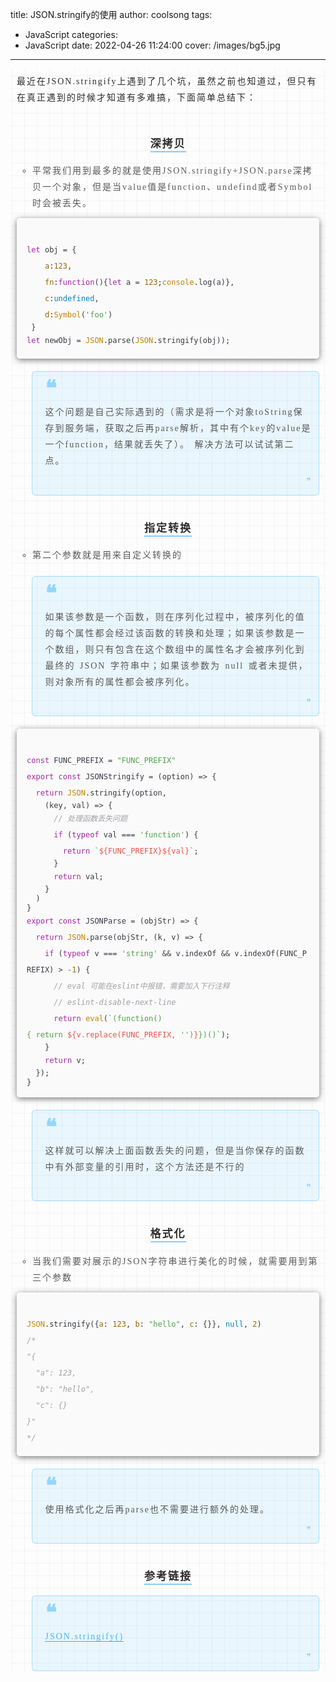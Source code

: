 title: JSON.stringify的使用
author: coolsong
tags:
  - JavaScript
categories:
  - JavaScript
date: 2022-04-26 11:24:00
cover: /images/bg5.jpg
---
<section id="nice" data-tool="mdnice编辑器" data-website="https://www.mdnice.com" style="font-size: 16px; padding: 0 10px; word-spacing: 0px; word-break: break-word; word-wrap: break-word; text-align: left; line-height: 1.25; color: #2b2b2b; letter-spacing: 2px; background-image: linear-gradient(90deg, rgba(50, 0, 0, 0.04) 3%, rgba(0, 0, 0, 0) 3%), linear-gradient(360deg, rgba(50, 0, 0, 0.04) 3%, rgba(0, 0, 0, 0) 3%); background-size: 20px 20px; background-position: center center; font-family: Optima-Regular, Optima, PingFangSC-light, PingFangTC-light, 'PingFang SC', Cambria, Cochin, Georgia, Times, 'Times New Roman', serif;"><p data-tool="mdnice编辑器" style="padding-top: 8px; padding-bottom: 8px; line-height: 26px; color: #2b2b2b; margin: 10px 0px; letter-spacing: 2px; font-size: 14px; word-spacing: 2px;">最近在JSON.stringify上遇到了几个坑，虽然之前也知道过，但只有在真正遇到的时候才知道有多难搞，下面简单总结下：</p>
<h3 data-tool="mdnice编辑器" id="stringify1" style="padding: 0px; color: black; font-size: 17px; font-weight: bold; text-align: center; position: relative; margin-top: 20px; margin-bottom: 20px;"><span class="prefix" style="display: none;"></span><span class="content" style="border-bottom: 2px solid RGBA(79, 177, 249, .65); color: #2b2b2b; padding-bottom: 2px;"><span style="width: 30px; height: 30px; display: block; background-image: url(https://files.mdnice.com/fullstack-2.png); background-position: center; background-size: 30px; margin: auto; opacity: 1; background-repeat: no-repeat; margin-bottom: -8px;"></span>深拷贝</span><a href="#stringify1" class="headerlink" title="深拷贝"></a><span class="suffix" style="display: none;"></span></h3>
<ul data-tool="mdnice编辑器" style="margin-top: 8px; margin-bottom: 8px; padding-left: 25px; font-size: 15px; color: #595959; list-style-type: circle;">
<li><section style="margin-top: 5px; margin-bottom: 5px; line-height: 26px; text-align: left; font-size: 14px; font-weight: normal; color: #595959;">平常我们用到最多的就是使用JSON.stringify+JSON.parse深拷贝一个对象，但是当value值是function、undefind或者Symbol时会被丢失。</section></li></ul>
<pre class="custom" data-tool="mdnice编辑器" style="margin-top: 10px; margin-bottom: 10px; border-radius: 5px; box-shadow: rgba(0, 0, 0, 0.55) 0px 2px 10px;"><span style="display: block; background: url(https://files.mdnice.com/user/3441/876cad08-0422-409d-bb5a-08afec5da8ee.svg); height: 30px; width: 100%; background-size: 40px; background-repeat: no-repeat; background-color: #fafafa; margin-bottom: -7px; border-radius: 5px; background-position: 10px 10px;"></span><code class="hljs" style="overflow-x: auto; padding: 16px; color: #383a42; display: -webkit-box; font-family: Operator Mono, Consolas, Monaco, Menlo, monospace; font-size: 12px; -webkit-overflow-scrolling: touch; letter-spacing: 0px; padding-top: 15px; background: #fafafa; border-radius: 5px;"><span class="hljs-keyword" style="color: #a626a4; line-height: 26px;">let</span>&nbsp;obj&nbsp;=&nbsp;{<br>&nbsp;&nbsp;&nbsp;&nbsp;<span class="hljs-attr" style="color: #986801; line-height: 26px;">a</span>:<span class="hljs-number" style="color: #986801; line-height: 26px;">123</span>,<br>&nbsp;&nbsp;&nbsp;&nbsp;<span class="hljs-attr" style="color: #986801; line-height: 26px;">fn</span>:<span class="hljs-function" style="line-height: 26px;"><span class="hljs-keyword" style="color: #a626a4; line-height: 26px;">function</span>(<span class="hljs-params" style="line-height: 26px;"></span>)</span>{<span class="hljs-keyword" style="color: #a626a4; line-height: 26px;">let</span>&nbsp;a&nbsp;=&nbsp;<span class="hljs-number" style="color: #986801; line-height: 26px;">123</span>;<span class="hljs-built_in" style="color: #c18401; line-height: 26px;">console</span>.log(a)},<br>&nbsp;&nbsp;&nbsp;&nbsp;<span class="hljs-attr" style="color: #986801; line-height: 26px;">c</span>:<span class="hljs-literal" style="color: #0184bb; line-height: 26px;">undefined</span>,<br>&nbsp;&nbsp;&nbsp;&nbsp;<span class="hljs-attr" style="color: #986801; line-height: 26px;">d</span>:<span class="hljs-built_in" style="color: #c18401; line-height: 26px;">Symbol</span>(<span class="hljs-string" style="color: #50a14f; line-height: 26px;">'foo'</span>)<br>&nbsp;}<br><span class="hljs-keyword" style="color: #a626a4; line-height: 26px;">let</span>&nbsp;newObj&nbsp;=&nbsp;<span class="hljs-built_in" style="color: #c18401; line-height: 26px;">JSON</span>.parse(<span class="hljs-built_in" style="color: #c18401; line-height: 26px;">JSON</span>.stringify(obj));<br></code></pre>
<blockquote class="multiquote-1" data-tool="mdnice编辑器" style="display: block; font-size: 0.9em; overflow: auto; overflow-scrolling: touch; padding-top: 10px; padding-bottom: 10px; padding-left: 20px; padding-right: 10px; margin-bottom: 20px; margin-top: 20px; text-size-adjust: 100%; line-height: 1.55em; font-weight: 400; border-radius: 6px; color: #595959; font-style: normal; text-align: left; box-sizing: inherit; border-left: none; border: 1px solid RGBA(64, 184, 250, .4); background: RGBA(64, 184, 250, .1);"><span style="color: RGBA(64, 184, 250, .5); font-size: 34px; line-height: 1; font-weight: 700;">❝</span>
<p style="padding-top: 8px; padding-bottom: 8px; letter-spacing: 2px; font-size: 14px; word-spacing: 2px; margin: 0px; line-height: 26px; color: #595959;">这个问题是自己实际遇到的（需求是将一个对象toString保存到服务端，获取之后再parse解析，其中有个key的value是一个function，结果就丢失了）。
解决方法可以试试第二点。</p>
<span style="float: right; color: RGBA(64, 184, 250, .5);">❞</span></blockquote>
<h3 data-tool="mdnice编辑器" id="stringify2" style="padding: 0px; color: black; font-size: 17px; font-weight: bold; text-align: center; position: relative; margin-top: 20px; margin-bottom: 20px;"><span class="prefix" style="display: none;"></span><span class="content" style="border-bottom: 2px solid RGBA(79, 177, 249, .65); color: #2b2b2b; padding-bottom: 2px;"><span style="width: 30px; height: 30px; display: block; background-image: url(https://files.mdnice.com/fullstack-2.png); background-position: center; background-size: 30px; margin: auto; opacity: 1; background-repeat: no-repeat; margin-bottom: -8px;"></span>指定转换</span><a href="#stringify2" class="headerlink" title="指定转换"></a><span class="suffix" style="display: none;"></span></h3>
<ul data-tool="mdnice编辑器" style="margin-top: 8px; margin-bottom: 8px; padding-left: 25px; font-size: 15px; color: #595959; list-style-type: circle;">
<li><section style="margin-top: 5px; margin-bottom: 5px; line-height: 26px; text-align: left; font-size: 14px; font-weight: normal; color: #595959;">第二个参数就是用来自定义转换的</section></li></ul>
<blockquote class="multiquote-1" data-tool="mdnice编辑器" style="display: block; font-size: 0.9em; overflow: auto; overflow-scrolling: touch; padding-top: 10px; padding-bottom: 10px; padding-left: 20px; padding-right: 10px; margin-bottom: 20px; margin-top: 20px; text-size-adjust: 100%; line-height: 1.55em; font-weight: 400; border-radius: 6px; color: #595959; font-style: normal; text-align: left; box-sizing: inherit; border-left: none; border: 1px solid RGBA(64, 184, 250, .4); background: RGBA(64, 184, 250, .1);"><span style="color: RGBA(64, 184, 250, .5); font-size: 34px; line-height: 1; font-weight: 700;">❝</span>
<p style="padding-top: 8px; padding-bottom: 8px; letter-spacing: 2px; font-size: 14px; word-spacing: 2px; margin: 0px; line-height: 26px; color: #595959;">如果该参数是一个函数，则在序列化过程中，被序列化的值的每个属性都会经过该函数的转换和处理；如果该参数是一个数组，则只有包含在这个数组中的属性名才会被序列化到最终的 JSON 字符串中；如果该参数为 null 或者未提供，则对象所有的属性都会被序列化。</p>
<span style="float: right; color: RGBA(64, 184, 250, .5);">❞</span></blockquote>
<pre class="custom" data-tool="mdnice编辑器" style="margin-top: 10px; margin-bottom: 10px; border-radius: 5px; box-shadow: rgba(0, 0, 0, 0.55) 0px 2px 10px;"><span style="display: block; background: url(https://files.mdnice.com/user/3441/876cad08-0422-409d-bb5a-08afec5da8ee.svg); height: 30px; width: 100%; background-size: 40px; background-repeat: no-repeat; background-color: #fafafa; margin-bottom: -7px; border-radius: 5px; background-position: 10px 10px;"></span><code class="hljs" style="overflow-x: auto; padding: 16px; color: #383a42; display: -webkit-box; font-family: Operator Mono, Consolas, Monaco, Menlo, monospace; font-size: 12px; -webkit-overflow-scrolling: touch; letter-spacing: 0px; padding-top: 15px; background: #fafafa; border-radius: 5px;"><span class="hljs-keyword" style="color: #a626a4; line-height: 26px;">const</span>&nbsp;FUNC_PREFIX&nbsp;=&nbsp;<span class="hljs-string" style="color: #50a14f; line-height: 26px;">"FUNC_PREFIX"</span><br><span class="hljs-keyword" style="color: #a626a4; line-height: 26px;">export</span>&nbsp;<span class="hljs-keyword" style="color: #a626a4; line-height: 26px;">const</span>&nbsp;JSONStringify&nbsp;=&nbsp;<span class="hljs-function" style="line-height: 26px;">(<span class="hljs-params" style="line-height: 26px;">option</span>)&nbsp;=&gt;</span>&nbsp;{<br>&nbsp;&nbsp;<span class="hljs-keyword" style="color: #a626a4; line-height: 26px;">return</span>&nbsp;<span class="hljs-built_in" style="color: #c18401; line-height: 26px;">JSON</span>.stringify(option,<br>&nbsp;&nbsp;&nbsp;&nbsp;(key,&nbsp;val)&nbsp;=&gt;&nbsp;{<br>&nbsp;&nbsp;&nbsp;&nbsp;&nbsp;&nbsp;<span class="hljs-comment" style="color: #a0a1a7; font-style: italic; line-height: 26px;">//&nbsp;处理函数丢失问题</span><br>&nbsp;&nbsp;&nbsp;&nbsp;&nbsp;&nbsp;<span class="hljs-keyword" style="color: #a626a4; line-height: 26px;">if</span>&nbsp;(<span class="hljs-keyword" style="color: #a626a4; line-height: 26px;">typeof</span>&nbsp;val&nbsp;===&nbsp;<span class="hljs-string" style="color: #50a14f; line-height: 26px;">'function'</span>)&nbsp;{<br>&nbsp;&nbsp;&nbsp;&nbsp;&nbsp;&nbsp;&nbsp;&nbsp;<span class="hljs-keyword" style="color: #a626a4; line-height: 26px;">return</span>&nbsp;<span class="hljs-string" style="color: #50a14f; line-height: 26px;">`<span class="hljs-subst" style="color: #e45649; line-height: 26px;">${FUNC_PREFIX}</span><span class="hljs-subst" style="color: #e45649; line-height: 26px;">${val}</span>`</span>;<br>&nbsp;&nbsp;&nbsp;&nbsp;&nbsp;&nbsp;}<br>&nbsp;&nbsp;&nbsp;&nbsp;&nbsp;&nbsp;<span class="hljs-keyword" style="color: #a626a4; line-height: 26px;">return</span>&nbsp;val;<br>&nbsp;&nbsp;&nbsp;&nbsp;}<br>&nbsp;&nbsp;)<br>}<br><span class="hljs-keyword" style="color: #a626a4; line-height: 26px;">export</span>&nbsp;<span class="hljs-keyword" style="color: #a626a4; line-height: 26px;">const</span>&nbsp;JSONParse&nbsp;=&nbsp;<span class="hljs-function" style="line-height: 26px;">(<span class="hljs-params" style="line-height: 26px;">objStr</span>)&nbsp;=&gt;</span>&nbsp;{<br>&nbsp;&nbsp;<span class="hljs-keyword" style="color: #a626a4; line-height: 26px;">return</span>&nbsp;<span class="hljs-built_in" style="color: #c18401; line-height: 26px;">JSON</span>.parse(objStr,&nbsp;(k,&nbsp;v)&nbsp;=&gt;&nbsp;{<br>&nbsp;&nbsp;&nbsp;&nbsp;<span class="hljs-keyword" style="color: #a626a4; line-height: 26px;">if</span>&nbsp;(<span class="hljs-keyword" style="color: #a626a4; line-height: 26px;">typeof</span>&nbsp;v&nbsp;===&nbsp;<span class="hljs-string" style="color: #50a14f; line-height: 26px;">'string'</span>&nbsp;&amp;&amp;&nbsp;v.indexOf&nbsp;&amp;&amp;&nbsp;v.indexOf(FUNC_PREFIX)&nbsp;&gt;&nbsp;<span class="hljs-number" style="color: #986801; line-height: 26px;">-1</span>)&nbsp;{<br>&nbsp;&nbsp;&nbsp;&nbsp;&nbsp;&nbsp;<span class="hljs-comment" style="color: #a0a1a7; font-style: italic; line-height: 26px;">//&nbsp;eval&nbsp;可能在eslint中报错，需要加入下行注释</span><br>&nbsp;&nbsp;&nbsp;&nbsp;&nbsp;&nbsp;<span class="hljs-comment" style="color: #a0a1a7; font-style: italic; line-height: 26px;">//&nbsp;eslint-disable-next-line</span><br>&nbsp;&nbsp;&nbsp;&nbsp;&nbsp;&nbsp;<span class="hljs-keyword" style="color: #a626a4; line-height: 26px;">return</span>&nbsp;<span class="hljs-built_in" style="color: #c18401; line-height: 26px;">eval</span>(<span class="hljs-string" style="color: #50a14f; line-height: 26px;">`(function(){&nbsp;return&nbsp;<span class="hljs-subst" style="color: #e45649; line-height: 26px;">${v.replace(FUNC_PREFIX,&nbsp;<span class="hljs-string" style="color: #50a14f; line-height: 26px;">''</span>)}</span>})()`</span>);<br>&nbsp;&nbsp;&nbsp;&nbsp;}<br>&nbsp;&nbsp;&nbsp;&nbsp;<span class="hljs-keyword" style="color: #a626a4; line-height: 26px;">return</span>&nbsp;v;<br>&nbsp;&nbsp;});<br>}<br></code></pre>
<blockquote class="multiquote-1" data-tool="mdnice编辑器" style="display: block; font-size: 0.9em; overflow: auto; overflow-scrolling: touch; padding-top: 10px; padding-bottom: 10px; padding-left: 20px; padding-right: 10px; margin-bottom: 20px; margin-top: 20px; text-size-adjust: 100%; line-height: 1.55em; font-weight: 400; border-radius: 6px; color: #595959; font-style: normal; text-align: left; box-sizing: inherit; border-left: none; border: 1px solid RGBA(64, 184, 250, .4); background: RGBA(64, 184, 250, .1);"><span style="color: RGBA(64, 184, 250, .5); font-size: 34px; line-height: 1; font-weight: 700;">❝</span>
<p style="padding-top: 8px; padding-bottom: 8px; letter-spacing: 2px; font-size: 14px; word-spacing: 2px; margin: 0px; line-height: 26px; color: #595959;">这样就可以解决上面函数丢失的问题，但是当你保存的函数中有外部变量的引用时，这个方法还是不行的</p>
<span style="float: right; color: RGBA(64, 184, 250, .5);">❞</span></blockquote>
<h3 data-tool="mdnice编辑器" id="stringify3" style="padding: 0px; color: black; font-size: 17px; font-weight: bold; text-align: center; position: relative; margin-top: 20px; margin-bottom: 20px;"><span class="prefix" style="display: none;"></span><span class="content" style="border-bottom: 2px solid RGBA(79, 177, 249, .65); color: #2b2b2b; padding-bottom: 2px;"><span style="width: 30px; height: 30px; display: block; background-image: url(https://files.mdnice.com/fullstack-2.png); background-position: center; background-size: 30px; margin: auto; opacity: 1; background-repeat: no-repeat; margin-bottom: -8px;"></span>格式化</span><a href="#stringify3" class="headerlink" title="格式化"></a><span class="suffix" style="display: none;"></span></h3>
<ul data-tool="mdnice编辑器" style="margin-top: 8px; margin-bottom: 8px; padding-left: 25px; font-size: 15px; color: #595959; list-style-type: circle;">
<li><section style="margin-top: 5px; margin-bottom: 5px; line-height: 26px; text-align: left; font-size: 14px; font-weight: normal; color: #595959;">当我们需要对展示的JSON字符串进行美化的时候，就需要用到第三个参数</section></li></ul>
<pre class="custom" data-tool="mdnice编辑器" style="margin-top: 10px; margin-bottom: 10px; border-radius: 5px; box-shadow: rgba(0, 0, 0, 0.55) 0px 2px 10px;"><span style="display: block; background: url(https://files.mdnice.com/user/3441/876cad08-0422-409d-bb5a-08afec5da8ee.svg); height: 30px; width: 100%; background-size: 40px; background-repeat: no-repeat; background-color: #fafafa; margin-bottom: -7px; border-radius: 5px; background-position: 10px 10px;"></span><code class="hljs" style="overflow-x: auto; padding: 16px; color: #383a42; display: -webkit-box; font-family: Operator Mono, Consolas, Monaco, Menlo, monospace; font-size: 12px; -webkit-overflow-scrolling: touch; letter-spacing: 0px; padding-top: 15px; background: #fafafa; border-radius: 5px;"><span class="hljs-built_in" style="color: #c18401; line-height: 26px;">JSON</span>.stringify({<span class="hljs-attr" style="color: #986801; line-height: 26px;">a</span>:&nbsp;<span class="hljs-number" style="color: #986801; line-height: 26px;">123</span>,&nbsp;<span class="hljs-attr" style="color: #986801; line-height: 26px;">b</span>:&nbsp;<span class="hljs-string" style="color: #50a14f; line-height: 26px;">"hello"</span>,&nbsp;<span class="hljs-attr" style="color: #986801; line-height: 26px;">c</span>:&nbsp;{}},&nbsp;<span class="hljs-literal" style="color: #0184bb; line-height: 26px;">null</span>,&nbsp;<span class="hljs-number" style="color: #986801; line-height: 26px;">2</span>)<br><span class="hljs-comment" style="color: #a0a1a7; font-style: italic; line-height: 26px;">/*<br>"{<br>&nbsp;&nbsp;"a":&nbsp;123,<br>&nbsp;&nbsp;"b":&nbsp;"hello",<br>&nbsp;&nbsp;"c":&nbsp;{}<br>}"<br>*/</span><br></code></pre>
<blockquote class="multiquote-1" data-tool="mdnice编辑器" style="display: block; font-size: 0.9em; overflow: auto; overflow-scrolling: touch; padding-top: 10px; padding-bottom: 10px; padding-left: 20px; padding-right: 10px; margin-bottom: 20px; margin-top: 20px; text-size-adjust: 100%; line-height: 1.55em; font-weight: 400; border-radius: 6px; color: #595959; font-style: normal; text-align: left; box-sizing: inherit; border-left: none; border: 1px solid RGBA(64, 184, 250, .4); background: RGBA(64, 184, 250, .1);"><span style="color: RGBA(64, 184, 250, .5); font-size: 34px; line-height: 1; font-weight: 700;">❝</span>
<p style="padding-top: 8px; padding-bottom: 8px; letter-spacing: 2px; font-size: 14px; word-spacing: 2px; margin: 0px; line-height: 26px; color: #595959;">使用格式化之后再parse也不需要进行额外的处理。</p>
<span style="float: right; color: RGBA(64, 184, 250, .5);">❞</span></blockquote>
<h3 data-tool="mdnice编辑器" id="stringify4" style="padding: 0px; color: black; font-size: 17px; font-weight: bold; text-align: center; position: relative; margin-top: 20px; margin-bottom: 20px;"><span class="prefix" style="display: none;"></span><span class="content" style="border-bottom: 2px solid RGBA(79, 177, 249, .65); color: #2b2b2b; padding-bottom: 2px;"><span style="width: 30px; height: 30px; display: block; background-image: url(https://files.mdnice.com/fullstack-2.png); background-position: center; background-size: 30px; margin: auto; opacity: 1; background-repeat: no-repeat; margin-bottom: -8px;"></span>参考链接</span><a href="#stringify4" class="headerlink" title="参考链接"></a><span class="suffix" style="display: none;"></span></h3>
<blockquote class="multiquote-1" data-tool="mdnice编辑器" style="display: block; font-size: 0.9em; overflow: auto; overflow-scrolling: touch; padding-top: 10px; padding-bottom: 10px; padding-left: 20px; padding-right: 10px; margin-bottom: 20px; margin-top: 20px; text-size-adjust: 100%; line-height: 1.55em; font-weight: 400; border-radius: 6px; color: #595959; font-style: normal; text-align: left; box-sizing: inherit; border-left: none; border: 1px solid RGBA(64, 184, 250, .4); background: RGBA(64, 184, 250, .1);"><span style="color: RGBA(64, 184, 250, .5); font-size: 34px; line-height: 1; font-weight: 700;">❝</span>
<p style="padding-top: 8px; padding-bottom: 8px; letter-spacing: 2px; font-size: 14px; word-spacing: 2px; margin: 0px; line-height: 26px; color: #595959;"><a href="https://developer.mozilla.org/zh-CN/docs/Web/JavaScript/Reference/Global_Objects/JSON/stringify" style="text-decoration: none; word-wrap: break-word; color: #40B8FA; font-weight: normal; border-bottom: 1px solid #3BAAFA;">JSON.stringify()</a></p>
<span style="float: right; color: RGBA(64, 184, 250, .5);">❞</span></blockquote>
</section>
